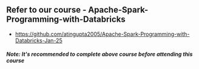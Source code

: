 ## Refer to our course - Apache-Spark-Programming-with-Databricks

 - https://github.com/atingupta2005/Apache-Spark-Programming-with-Databricks-Jan-25

##### Note: It's recommended to complete above course before attending this course
